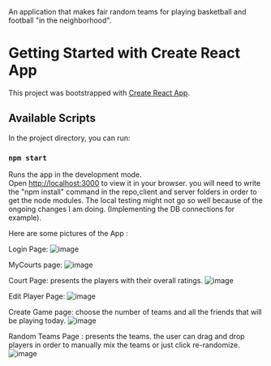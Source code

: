 An application that makes fair random teams for playing basketball and football "in the neighborhood".

# Getting Started with Create React App

This project was bootstrapped with [Create React App](https://github.com/facebook/create-react-app).

## Available Scripts

In the project directory, you can run:

### `npm start`

Runs the app in the development mode.\
Open [http://localhost:3000](http://localhost:3000) to view it in your browser. you will need to write the "npm install" command in the repo,client and server folders in order to get the node modules.
The local testing might not go so well because of the ongoing changes I am doing. (Implementing the DB connections for example).


Here are some pictures of the App : 

Login Page:
![image](https://github.com/Idan1414/Baller-Shuffle/assets/133697418/609a2351-453b-4d1f-a18e-9542c08991d9)

MyCourts page:
![image](https://github.com/Idan1414/Baller-Shuffle/assets/133697418/278776bd-786d-488a-a718-860776abf086)

Court Page: presents the players with their overall ratings.
![image](https://github.com/Idan1414/Baller-Shuffle/assets/133697418/81e4a6a3-ca7d-4656-8824-cb349049ee7c)


Edit Player Page: 
![image](https://github.com/Idan1414/Baller-Shuffle/assets/133697418/63c3d733-a633-4c69-bc7e-d91d23408d72)


Create Game page: choose the number of teams and all the friends that will be playing today.
![image](https://github.com/Idan1414/Baller-Shuffle/assets/133697418/6671d8cf-1460-4df1-a0f0-99c07261b559)


Random Teams Page : presents the teams. the user can drag and drop players in order to manually mix the teams or just click re-randomize.
![image](https://github.com/Idan1414/Baller-Shuffle/assets/133697418/58c947b2-6913-4032-a035-5e15e4132480)
